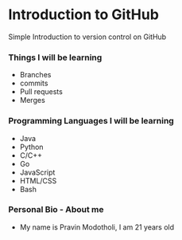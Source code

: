 # Introduction to GitHub
Simple Introduction to version control on GitHub

### Things I will be learning 
- Branches 
- commits 
- Pull requests 
- Merges

### Programming Languages I will be learning
- Java
- Python
- C/C++
- Go
- JavaScript
- HTML/CSS
- Bash

### Personal Bio - About me
- My name is Pravin Modotholi, I am 21 years old
